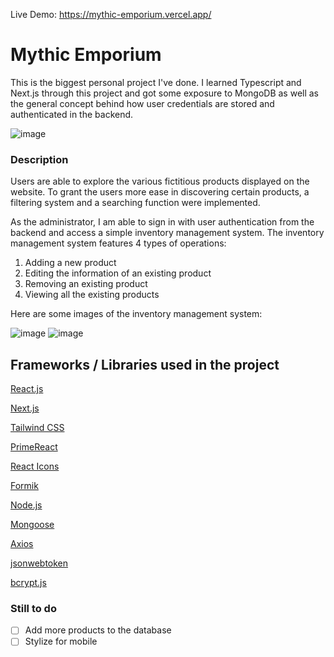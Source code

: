 Live Demo: https://mythic-emporium.vercel.app/

# Mythic Emporium
This is the biggest personal project I've done. I learned Typescript and Next.js through this project and got some exposure to MongoDB as well as the general concept behind how user credentials are stored and authenticated in the backend. 

![image](https://github.com/CHBChan/mythic-emporium/assets/81986429/96ed54c3-1a95-48b6-aad2-9c9842f3e5e4)

### Description
Users are able to explore the various fictitious products displayed on the website. To grant the users more ease in discovering certain products, a filtering system and a searching function were implemented. 

As the administrator, I am able to sign in with user authentication from the backend and access a simple inventory management system. The inventory management system features 4 types of operations:

1. Adding a new product
2. Editing the information of an existing product
3. Removing an existing product
4. Viewing all the existing products

Here are some images of the inventory management system:

![image](https://github.com/CHBChan/mythic-emporium/assets/81986429/06194e39-437d-405f-9e92-187f670eddfb)
![image](https://github.com/CHBChan/mythic-emporium/assets/81986429/2d289bbc-edc7-4aaa-b53d-3bc920316b8d)


## Frameworks / Libraries used in the project
[React.js](https://react.dev/)

[Next.js](https://nextjs.org/)

[Tailwind CSS](https://tailwindcss.com/)

[PrimeReact](https://primereact.org/)

[React Icons](https://react-icons.github.io/react-icons/)

[Formik](https://formik.org/)

[Node.js](https://nodejs.org/en)

[Mongoose](https://mongoosejs.com/docs/)

[Axios](https://axios-http.com/)

[jsonwebtoken](https://github.com/auth0/node-jsonwebtoken)

[bcrypt.js](https://github.com/dcodeIO/bcrypt.js)

### Still to do
- [ ] Add more products to the database
- [ ] Stylize for mobile
